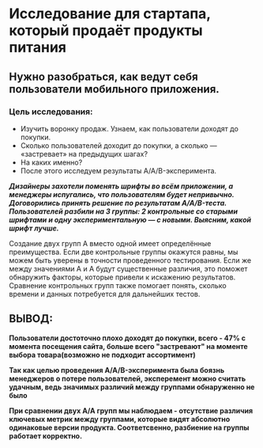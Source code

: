 # Исследование для стартапа, который продаёт продукты питания
## Нужно разобраться, как ведут себя пользователи мобильного приложения.
### Цель исследования:
- Изучить воронку продаж. Узнаем, как пользователи доходят до покупки.
- Сколько пользователей доходит до покупки, а сколько — «застревает» на предыдущих шагах?
- На каких именно?
- После этого исследуем результаты A/A/B-эксперимента.

***Дизайнеры захотели поменять шрифты во всём приложении, а менеджеры испугались, что пользователям будет непривычно. Договорились принять решение по результатам A/A/B-теста. Пользователей разбили на 3 группы: 2 контрольные со старыми шрифтами и одну экспериментальную — с новыми. Выясним, какой шрифт лучше.***


Создание двух групп A вместо одной имеет определённые преимущества.
Если две контрольные группы окажутся равны, мы можем быть уверены в точности проведенного тестирования. Если же между значениями A и A будут существенные различия, это поможет обнаружить факторы, которые привели к искажению результатов. Сравнение контрольных групп также помогает понять, сколько времени и данных потребуется для дальнейших тестов.


## ВЫВОД:

**Пользователи достоточно плохо доходят до покупки, всего - 47% с момента посещения сайта, больше всего "застревают" на моменте выбора товара(возможно не подходит ассортимент)**

**Так как целью проведения A/A/B-эксперимента была боязнь менеджеров о потере пользователей, эксперемент можно считать удачным, ведь значимых различий между группами обнаруженно не было**

**При сравнении двух А/А групп мы наблюдаем - отсутствие различия ключевых метрик между группами, которые видят абсолютно одинаковые версии продукта. Соответсвенно, разбиение на группы работает корректно.**
